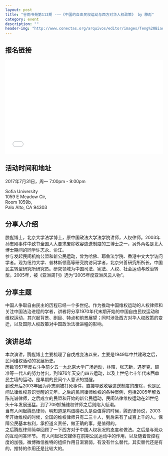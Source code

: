 ```yaml
---
layout: post
title: "谷雨书苑第113期 -——《中国的自由民权运动与西方对华人权政策》 by 滕彪"
category: event
description: ""
header-img: "http://www.conectas.org/arquivos/editor/images/Teng%20Biao_1920.jpg"
---
```


## 报名链接
<div style="width:100%; text-align:left;" ><iframe src="//eventbrite.com/tickets-external?eid=36639753489&ref=etckt" frameborder="0" height="300" width="100%" vspace="0" hspace="0" marginheight="5" marginwidth="5" scrolling="auto" allowtransparency="true"></iframe></div>

## 活动时间和地址
2017年7月31日，周一 7:00pm - 9:00pm  

Sofia University  
1059 E Meadow Cir,  
Room 1059b,  
Palo Alto, CA 94303

## 分享人介绍

滕彪博士，北京大学法学博士，原中国政法大学法学院讲师，人权律师。2003年孙志刚事件中致书全国人大要求废除收容遣送制度的三博士之一，另外两名是北大博士期间的同学许志永、俞江。  
参与发起民间机构公盟和新公民运动，曾为哈佛、耶鲁法学院、香港中文大学访问学者。现为纽约大学、普林斯顿高等研究院访问学者，北京兴善研究所所长，中国民主转型研究所研究员。研究领域为中国司法、宪法、人权、社会运动与政治转型。2005年，被《亚洲周刊》选为“2005年度亚洲风云人物”。


## 分享主题

中国人争取自由民主的历程已经一个多世纪。作为推动中国维权运动的人权律师和关注中国法治进程的学者，讲者将分享1970年代末期开始的中国自由民权运动和维权运动，其兴起背景、剧目、特点和前景展望；同时涉及西方对华人权政策的变迁，以及国际人权政策对中国政治法律进程的影响。

## 演讲总结

本次演讲，腾彪博士主要梳理了自戊戌变法以来，主要是1949年中共建政之后，民间维权活动的发展历史。  
历数1957年反右斗争前夕五一九北京大学广场运动，林昭，张志新，遇罗克，顾准等一代人的努力付出，到1976年天安门四五运动，以及上世纪七十年代末西单民主墙的运动。是早期的民间个人意识的觉醒。  
到改开后2003年因为孙志刚被打死事件，直接导致收容遣送制度的废除，也是民间法律维权意识觉醒的元年。之后的民间律师维权的各种案例，包括2005年解救陈光诚律师，之后成立的民盟和开始的新公民运动，民间法律维权运动在21世纪头十年发展迅猛。到了709抓捕维权律师之后则陷入低潮。  
当有人问起腾彪律师，明知道是鸡蛋碰石头是否值得的时候，腾彪律师说，2003年开始维权的时候，全国的维权律师只有二三十人，到后来有了成百上千的人。保障公民基本权利，承担道义责任，做正确的事，是值得的。  
之后腾彪律师简单回顾了一下西方对于中国人权状况的态度和做法。之后是与观众的互动问答环节。 
有人问起社交媒体在前期公民运动中的作用，以及随着管控程度的加强，微博微信推特的组织作用日渐衰弱，有没有什么替代。其实替代还是有的，推特的作用还是比较大的。
